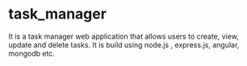 # task_manager
 It is a task manager web application that allows users to create, view, update and delete tasks. It is build using node.js , express.js, angular, mongodb etc.
